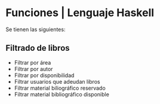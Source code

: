 # Funciones | Lenguaje Haskell
Se tienen las siguientes:

## Filtrado de libros
- Filtrar por área
- Filtrar por autor
- Filtrar por disponibilidad
- Filtrar usuarios que adeudan libros
- Filtrar material biliográfico reservado
- Filtrar material bibliográfico disponible